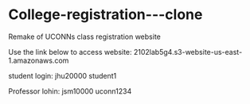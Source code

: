 # College-registration---clone
Remake of UCONNs class registration website

Use the link below to access website:
2102lab5g4.s3-website-us-east-1.amazonaws.com 

student login:
jhu20000
student1

Professor lohin:
jsm10000
uconn1234


